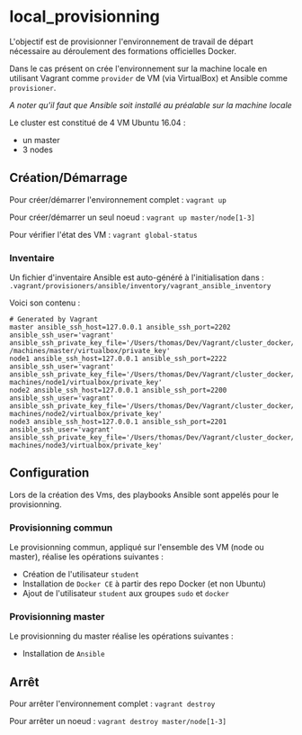 # local_provisionning

L'objectif est de provisionner l'environnement de travail de départ nécessaire au déroulement des formations officielles Docker.

Dans le cas présent on crée l'environnement sur la machine locale en utilisant Vagrant comme `provider` de VM (via VirtualBox) et Ansible comme `provisioner`.

*A noter qu'il faut que Ansible soit installé au préalable sur la machine locale*

Le cluster est constitué de 4 VM Ubuntu 16.04 :
- un master
- 3 nodes

## Création/Démarrage
Pour créer/démarrer l'environnement complet :
`vagrant up`

Pour créer/démarrer un seul noeud :
`vagrant up master/node[1-3]`

Pour vérifier l'état des VM :
`vagrant global-status`

### Inventaire
Un fichier d'inventaire Ansible est auto-généré à l'initialisation dans :
`.vagrant/provisioners/ansible/inventory/vagrant_ansible_inventory`

Voici son contenu :
```
# Generated by Vagrant
master ansible_ssh_host=127.0.0.1 ansible_ssh_port=2202 ansible_ssh_user='vagrant' ansible_ssh_private_key_file='/Users/thomas/Dev/Vagrant/cluster_docker/.vagrant    /machines/master/virtualbox/private_key'
node1 ansible_ssh_host=127.0.0.1 ansible_ssh_port=2222 ansible_ssh_user='vagrant' ansible_ssh_private_key_file='/Users/thomas/Dev/Vagrant/cluster_docker/.vagrant/    machines/node1/virtualbox/private_key'
node2 ansible_ssh_host=127.0.0.1 ansible_ssh_port=2200 ansible_ssh_user='vagrant' ansible_ssh_private_key_file='/Users/thomas/Dev/Vagrant/cluster_docker/.vagrant/    machines/node2/virtualbox/private_key'
node3 ansible_ssh_host=127.0.0.1 ansible_ssh_port=2201 ansible_ssh_user='vagrant' ansible_ssh_private_key_file='/Users/thomas/Dev/Vagrant/cluster_docker/.vagrant/    machines/node3/virtualbox/private_key'
```

## Configuration
Lors de la création des Vms, des playbooks Ansible sont appelés pour le provisionning.

### Provisionning commun
Le provisionning commun, appliqué sur l'ensemble des VM (node ou master), réalise les opérations suivantes :
* Création de l'utilisateur `student`
* Installation de `Docker CE` à partir des repo Docker (et non Ubuntu)
* Ajout de l'utilisateur `student` aux groupes `sudo` et `docker`

### Provisionning master
Le provisionning du master réalise les opérations suivantes :
* Installation de `Ansible`

## Arrêt
Pour arrêter l'environnement complet :
`vagrant destroy`

Pour arrêter un noeud :
`vagrant destroy master/node[1-3]`
